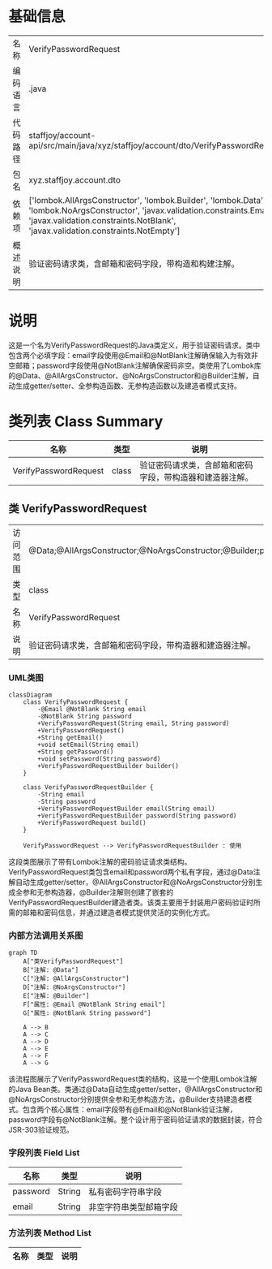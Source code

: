 # 基础信息

|      |      |
|------|------|
| 名称 | VerifyPasswordRequest |
| 编码语言 | .java |
| 代码路径 | staffjoy/account-api/src/main/java/xyz/staffjoy/account/dto/VerifyPasswordRequest.java |
| 包名 | xyz.staffjoy.account.dto |
| 依赖项 | ['lombok.AllArgsConstructor', 'lombok.Builder', 'lombok.Data', 'lombok.NoArgsConstructor', 'javax.validation.constraints.Email', 'javax.validation.constraints.NotBlank', 'javax.validation.constraints.NotEmpty'] |
| 概述说明 | 验证密码请求类，含邮箱和密码字段，带构造和构建注解。 |

# 说明

这是一个名为VerifyPasswordRequest的Java类定义，用于验证密码请求。类中包含两个必填字段：email字段使用@Email和@NotBlank注解确保输入为有效非空邮箱；password字段使用@NotBlank注解确保密码非空。类使用了Lombok库的@Data、@AllArgsConstructor、@NoArgsConstructor和@Builder注解，自动生成getter/setter、全参构造函数、无参构造函数以及建造者模式支持。

# 类列表 Class Summary

| 名称   | 类型  | 说明 |
|-------|------|-------------|
| VerifyPasswordRequest | class | 验证密码请求类，含邮箱和密码字段，带构造器和建造器注解。 |



## 类 VerifyPasswordRequest

|      |      |
|------|------|
| 访问范围 | @Data;@AllArgsConstructor;@NoArgsConstructor;@Builder;public |
| 类型 | class |
| 名称 | VerifyPasswordRequest |
| 说明 | 验证密码请求类，含邮箱和密码字段，带构造器和建造器注解。 |


### UML类图

```mermaid
classDiagram
    class VerifyPasswordRequest {
        -@Email @NotBlank String email
        -@NotBlank String password
        +VerifyPasswordRequest(String email, String password)
        +VerifyPasswordRequest()
        +String getEmail()
        +void setEmail(String email)
        +String getPassword()
        +void setPassword(String password)
        +VerifyPasswordRequestBuilder builder()
    }

    class VerifyPasswordRequestBuilder {
        -String email
        -String password
        +VerifyPasswordRequestBuilder email(String email)
        +VerifyPasswordRequestBuilder password(String password)
        +VerifyPasswordRequest build()
    }

    VerifyPasswordRequest --> VerifyPasswordRequestBuilder : 使用
```

这段类图展示了带有Lombok注解的密码验证请求类结构。VerifyPasswordRequest类包含email和password两个私有字段，通过@Data注解自动生成getter/setter，@AllArgsConstructor和@NoArgsConstructor分别生成全参和无参构造器，@Builder注解则创建了嵌套的VerifyPasswordRequestBuilder建造者类。该类主要用于封装用户密码验证时所需的邮箱和密码信息，并通过建造者模式提供灵活的实例化方式。


### 内部方法调用关系图

```mermaid
graph TD
    A["类VerifyPasswordRequest"]
    B["注解: @Data"]
    C["注解: @AllArgsConstructor"]
    D["注解: @NoArgsConstructor"]
    E["注解: @Builder"]
    F["属性: @Email @NotBlank String email"]
    G["属性: @NotBlank String password"]
    
    A --> B
    A --> C
    A --> D
    A --> E
    A --> F
    A --> G
```

该流程图展示了VerifyPasswordRequest类的结构，这是一个使用Lombok注解的Java Bean类。类通过@Data自动生成getter/setter，@AllArgsConstructor和@NoArgsConstructor分别提供全参和无参构造方法，@Builder支持建造者模式。包含两个核心属性：email字段带有@Email和@NotBlank验证注解，password字段有@NotBlank注解。整个设计用于密码验证请求的数据封装，符合JSR-303验证规范。

### 字段列表 Field List

| 名称  | 类型  | 说明 |
|-------|-------|------|
| password | String | 私有密码字符串字段 |
| email | String | 非空字符串类型邮箱字段 |

### 方法列表 Method List

| 名称  | 类型  | 说明 |
|-------|-------|------|




